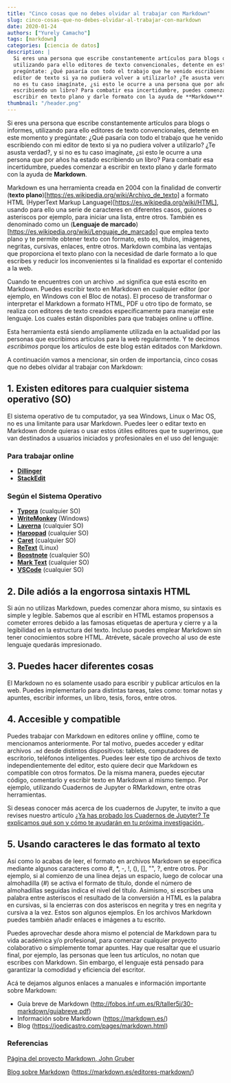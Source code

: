 ```yaml
---
title: "Cinco cosas que no debes olvidar al trabajar con Markdown"
slug: cinco-cosas-que-no-debes-olvidar-al-trabajar-con-markdown
date: 2020-01-24
authors: ["Yurely Camacho"]
tags: [markdown]
categories: [ciencia de datos]
description: |
  Si eres una persona que escribe constantemente artículos para blogs o informes,
  utilizando para ello editores de texto convencionales, detente en este momento y
  pregúntate: ¿Qué pasaría con todo el trabajo que he venido escribiendo con mi
  editor de texto si ya no pudiera volver a utilizarlo? ¿Te asusta verdad?, y si
  no es tu caso imagínate, ¿si esto le ocurre a una persona que por años ha estado
  escribiendo un libro? Para combatir esa incertidumbre, puedes comenzar a
  escribir en texto plano y darle formato con la ayuda de **Markdown**.
thumbnail: "/header.png"
---
```


<!-- # Cinco cosas que no debes olvidar al trabajar con Markdown -->
<!-- **Por Yurely Camacho** -->

Si eres una persona que escribe constantemente artículos para blogs o informes,
utilizando para ello editores de texto convencionales, detente en este momento y
pregúntate: ¿Qué pasaría con todo el trabajo que he venido escribiendo con mi
editor de texto si ya no pudiera volver a utilizarlo? ¿Te asusta verdad?, y si
no es tu caso imagínate, ¿si esto le ocurre a una persona que por años ha estado
escribiendo un libro? Para combatir esa incertidumbre, puedes comenzar a
escribir en texto plano y darle formato con la ayuda de **Markdown**.

<!-- TEASER_END -->

Markdown es una herramienta creada en 2004 con la finalidad de convertir
(**texto plano**)[https://es.wikipedia.org/wiki/Archivo_de_texto] a formato HTML
(HyperText Markup Language)[https://es.wikipedia.org/wiki/HTML], usando para
ello una serie de caracteres en diferentes casos, guiones o asteriscos por
ejemplo, para iniciar una lista, entre otros. También es denominado como un
(**Lenguaje de marcado**)[https://es.wikipedia.org/wiki/Lenguaje_de_marcado] que
emplea texto plano y te permite obtener texto con formato, esto es, títulos,
imágenes, negritas, cursivas, enlaces, entre otros. Markdown combina las
ventajas que proporciona el texto plano con la necesidad de darle formato a lo
que escribes y reducir los inconvenientes si la finalidad es exportar el
contenido a la web.

Cuando te encuentres con un archivo `.md` significa que está escrito en
Markdown. Puedes escribir texto en Markdown en cualquier editor (por ejemplo, en
Windows con el Bloc de notas). El proceso de transformar o interpretar el
Markdown a formato HTML, PDF u otro tipo de formato, se realiza con editores de
texto creados específicamente para manejar este lenguaje. Los cuales están
disponibles para que trabajes online u offline.

Esta herramienta está siendo ampliamente utilizada en la actualidad por las
personas que escribimos artículos para la web regularmente. Y te decimos
_escribimos_ porque los artículos de este blog están editados con Markdown.

A continuación vamos a mencionar, sin orden de importancia, cinco cosas que no
debes olvidar al trabajar con Markdown:

## 1. Existen editores para cualquier sistema operativo (SO)

El sistema operativo de tu computador, ya sea Windows, Linux o Mac OS, no es una
limitante para usar Markdown. Puedes leer o editar texto en Markdown donde
quieras o usar estos útiles editores que te sugerimos, que van destinados a
usuarios iniciados y profesionales en el uso del lenguaje:

### Para trabajar online

- [**Dillinger**](https://dillinger.io/)
- [**StackEdit**](https://stackedit.io/)

### Según el Sistema Operativo

- [**Typora**](https://www.typora.io/) (cualquier SO)
- [**WriteMonkey**](https://writemonkey.com/) (Windows)
- [**Laverna**](https://laverna.cc/) (cualquier SO)
- [**Haroopad**](http://pad.haroopress.com/) (cualquier SO)
- [**Caret**](https://caret.io/) (cualquier SO)
- [**ReText**](https://github.com/retext-project/retext) (Linux)
- [**Boostnote**](https://boostnote.io/) (cualquier SO)
- [**Mark Text**](https://marktext.app/) (cualquier SO)
- [**VSCode**](https://code.visualstudio.com/) (cualquier SO)

## 2. Dile adiós a la engorrosa sintaxis HTML

Si aún no utilizas Markdown, puedes comenzar ahora mismo, su sintaxis es simple
y legible. Sabemos que al escribir en HTML estamos propensos a cometer errores
debido a las famosas etiquetas de apertura y cierre y a la legibilidad en la
estructura del texto. Incluso puedes emplear Markdown sin tener conocimientos
sobre HTML. Atrévete, sácale provecho al uso de este lenguaje quedarás
impresionado.

## 3. Puedes hacer diferentes cosas

El Markdown no es solamente usado para escribir y publicar artículos en la web.
Puedes implementarlo para distintas tareas, tales como: tomar notas y apuntes,
escribir informes, un libro, tesis, foros, entre otros.

## 4. Accesible y compatible

Puedes trabajar con Markdown en editores online y offline, como te mencionamos
anteriormente. Por tal motivo, puedes acceder y editar archivos `.md` desde
distintos dispositivos: tablets, computadores de escritorio, teléfonos
inteligentes. Puedes leer este tipo de archivos de texto independientemente del
editor, esto quiere decir que Markdown es compatible con otros formatos. De la
misma manera, puedes ejecutar código, comentarlo y escribir texto en Markdown al
mismo tiempo. Por ejemplo, utilizando Cuadernos de Jupyter o RMarkdown, entre
otras herramientas.

Si deseas conocer más acerca de los cuadernos de Jupyter, te invito a que
revises nuestro artículo
[¿Ya has probado los Cuadernos de Jupyter? Te explicamos qué son y cómo te ayudarán en tu próxima investigación.](https://opensciencelabs.org/blog/ya-probado-los-cuadernos-de-jupyter-te-explicamos-que-son-y-como-te-ayudaran-en-tu-proxima-investigacion/).

## 5. Usando caracteres le das formato al texto

Así como lo acabas de leer, el formato en archivos Markdown se especifica
mediante algunos caracteres como #, \*, -, !, (), [], "", ?, entre otros. Por
ejemplo, si al comienzo de una línea dejas un espacio, luego de colocar una
almohadilla (#) se activa el formato de título, donde el número de almohadillas
seguidas indica el nivel del título. Asimismo, si escribes una palabra entre
asteriscos el resultado de la conversión a HTML es la palabra en cursivas, si la
encierras con dos asteriscos en negrita y tres en negrita y cursiva a la vez.
Estos son algunos ejemplos. En los archivos Markdown puedes también añadir
enlaces e imágenes a tu escrito.

Puedes aprovechar desde ahora mismo el potencial de Markdown para tu vida
académica y/o profesional, para comenzar cualquier proyecto colaborativo o
simplemente tomar apuntes. Hay que resaltar que el usuario final, por ejemplo,
las personas que leen tus artículos, no notan que escribes con Markdown. Sin
embargo, el lenguaje está pensado para garantizar la comodidad y eficiencia del
escritor.

Acá te dejamos algunos enlaces a manuales e información importante sobre
Markdown:

- Guía breve de Markdown
  (http://fobos.inf.um.es/R/taller5j/30-markdown/guiabreve.pdf)
- Información sobre Markdown (https://markdown.es/)
- Blog (https://joedicastro.com/pages/markdown.html)

### Referencias

[Página del proyecto Markdown, John Gruber](https://daringfireball.net/projects/markdown/)

[Blog sobre Markdown](https://markdown.es/)
(https://markdown.es/editores-markdown/)
